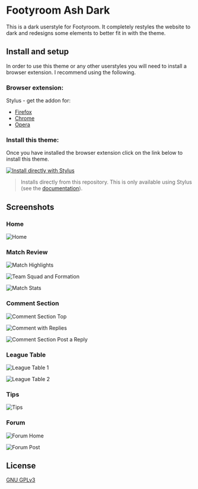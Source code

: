 # Footyroom Ash Dark
This is a dark userstyle for Footyroom. It completely restyles the website to dark and redesigns some elements to better fit in with the theme. 

## Install and setup
In order to use this theme or any other userstyles you will need to install a browser extension. I recommend using the following.

### Browser extension: 
Stylus - get the addon for: 
* [Firefox](https://addons.mozilla.org/en-US/firefox/addon/styl-us/)
* [Chrome](https://chrome.google.com/webstore/detail/stylus/clngdbkpkpeebahjckkjfobafhncgmne) 
* [Opera](https://addons.opera.com/en-gb/extensions/details/stylus/)

### Install this theme:
Once you have installed the browser extension click on the link below to install this theme.

[![Install directly with Stylus](https://img.shields.io/badge/Install%20directly%20with-Stylus-00adad.svg?longCache=true&style=for-the-badge)](https://github.com/ush-ruff/Footyroom-Ash-Dark/raw/main/footyroom.user.css)
  >Installs directly from this repository.
  >This is only available using Stylus (see the [documentation](https://github.com/openstyles/stylus/wiki/Usercss)).

## Screenshots
### Home
![Home](images/scr01.png)

### Match Review
![Match Highlights](images/scr02.png)

![Team Squad and Formation](images/scr10.png)

![Match Stats](images/scr11.png)

### Comment Section
![Comment Section Top](images/scr03.png)

![Comment with Replies](images/scr04.png)

![Comment Section Post a Reply](images/scr05.png)

### League Table
![League Table 1](images/scr06.png)

![League Table 2](images/scr06.png)

### Tips
![Tips](images/scr07.png)

### Forum
![Forum Home](images/scr08.png)

![Forum Post](images/scr09.png)

## License
[GNU GPLv3](LICENSE)